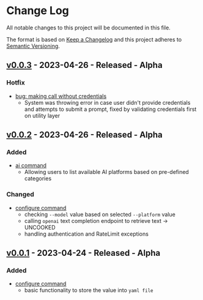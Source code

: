 
# Change Log
All notable changes to this project will be documented in this file.

The format is based on [Keep a Changelog](http://keepachangelog.com/)
and this project adheres to [Semantic Versioning](http://semver.org/).

## [v0.0.3](#v0.0.3) - 2023-04-26 - Released - Alpha

### Hotfix
- [bug: making call without credentials](#8)
    - System was throwing error in case user didn't provide credentials and attempts to submit a prompt, fixed by validating credentials first on utility layer

## [v0.0.2](#v0.0.2) - 2023-04-26 - Released - Alpha

### Added
- [ai command](#6)
    - Allowing users to list available AI platforms based on pre-defined categories
### Changed
- [configure command](#7)
    - checking `--model` value based on selected `--platform` value
    - calling `openai` text completion endpoint to retrieve text -> UNCOOKED
    - handling authentication and RateLimit exceptions

## [v0.0.1](#v0.0.1) - 2023-04-24 - Released - Alpha

### Added
- [configure command](#1)
    - basic functionality to store the value into `yaml file`
